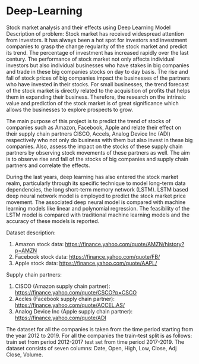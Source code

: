 # Deep-Learning
Stock market analysis and their effects using Deep Learning Model
Description of problem:
Stock market has received widespread attention from investors. It has always been a hot spot for investors and investment companies to grasp the change regularity of the stock market and predict its trend. The percentage of investment has increased rapidly over the last century. The performance of stock market not only affects individual investors but also individual businesses who have stakes in big companies and trade in these big companies stocks on day to day basis. The rise and fall of stock prices of big companies impact the businesses of the partners who have invested in their stocks. For small businesses, the trend forecast of the stock market is directly related to the acquisition of profits that helps them in expanding their business. Therefore, the research on the intrinsic value and prediction of the stock market is of great significance which allows the businesses to explore prospects to grow.

The main purpose of this project is to predict the trend of stocks of companies such as Amazon, Facebook, Apple and relate their effect on their supply chain partners CISCO, Accels, Analog Device Inc (ADI) respectively who not only do business with them but also invest in these big companies. Also, assess the impact on the stocks of these supply chain partners by observing stock movements of these partners as well. The aim is to observe rise and fall of the stocks of big companies and supply chain partners and correlate the effects. 

During the last years, deep learning has also entered the stock market realm, particularly through its specific technique to model long-term data dependencies, the long short-term memory network (LSTM). LSTM based deep neural network model is employed to predict the stock market price movement. The associated deep neural model is compared with machine learning models like linear and polynomial regression. The feasibility of the LSTM model is compared with traditional machine learning models and the accuracy of these models is reported.

Dataset description:
1.	Amazon stock data: https://finance.yahoo.com/quote/AMZN/history?p=AMZN
2.	Facebook stock data: https://finance.yahoo.com/quote/FB/  
3.	Apple stock data: https://finance.yahoo.com/quote/AAPL/

Supply chain partners:
1.	CISCO (Amazon supply chain partner): https://finance.yahoo.com/quote/CSCO?p=CSCO
2.	Accles (Facebook supply chain partner): https://finance.yahoo.com/quote/ACCEL.AS/ 
3.	Analog Device Inc (Apple supply chain partner): https://finance.yahoo.com/quote/ADI
            
The dataset for all the companies is taken from the time period starting from the year 2012 to 2019. For all the companies the train-test split is as follows: train set from period 2012-2017 test set from time period 2017-2019.  The dataset consists of seven columns: Date, Open, High, Low, Close, Adj Close, Volume.
